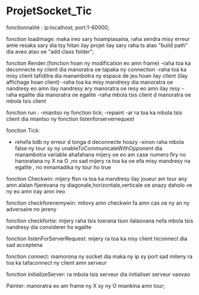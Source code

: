 # ProjetSocket_Tic
fonctionnalité :
ip:localhost;
port:1-60000;

fonction loadimage:
maka ireo sary hoampiasaina,
raha sendra misy erreur amle resaka sary dia tsy hitan ilay projet ilay sary raha ts atao "build path" dia aveo atao oe "add class folder";

fonction Render:(fonction hoan ny modification eo amn frame)
  -raha toa ka deconnecte ny client dia manoratra oe tapaka ny connection
  -raha toa ka misy client tafiditra dia manambotra ny espace de jeu hoan ilay client (ilay affichage hoan client)
  -raha toa ka misy mandresy dia manoratra oe nandresy eo amn ilay nandresy ary manoratra oe resy eo amn ilay resy
  -raha egalite dia manoratra oe egalite
  -raha mbola tsis client d manoratra oe mbola tsis client
  
fonction run :
  -miantso ny fonction tick;
  -repaint
  -ar ra toa ka mbola tsis client dia miantso ny fonction listenforserverrequest
  
fonction Tick:
  - rehefa bdb ny erreur d tonga d deconnecte hoazy
  -sinon raha mbola false ny tour sy ny unableToCommunicateWithOpponent dia manambotra variable ahafahana mijery oe eo am case numero firy no hanoratana 
  ny X na O ,no sad mijery ra toa ka oe efa misy mandresy na egalite , no mmamadika ny tour ho true

fonction Checkwin:
mijery ftsn ra toa ka mandresy ilay joueur am tour any amn alalan fijerevana ny diagonale,horizontale,verticale oe anazy daholo ve ny eo amn iray amn ireo

fonction checkforenemywin:
mitovy amn checkwin fa amn cas oe ny an ny adversaire no jereny

fonction checkfortie:
mijery raha tsis toerana tson ilalaovana nefa mbola tsis nandresy dia considerer ho egalite

fonction listenForServerRequest:
mijery ra toa ka nisy client hiconnect dia sad acceptena

fonction connect:
mamorona ny socket dia maka ny ip sy port
sad miteny ra toa ka tafaconnect ny client amn serveur

fonction initializeServer:
ra mbola tsis serveur dia initialiser serveur vaovao

Painter:
manoratra eo am frame ny X sy ny O miankina amn tour;
